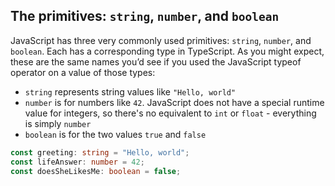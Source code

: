 ## The primitives: `string`, `number`, and `boolean`

JavaScript has three very commonly used primitives: `string`, `number`, and `boolean`. Each has a corresponding type in TypeScript. As you might expect, these are the same names you’d see if you used the JavaScript typeof operator on a value of those types:

- `string` represents string values like `"Hello, world"`
- `number` is for numbers like `42`. JavaScript does not have a special runtime value for integers, so there's no equivalent to `int` or `float` - everything is simply `number`
- `boolean` is for the two values `true` and `false`

```ts twoslash
const greeting: string = "Hello, world";
const lifeAnswer: number = 42;
const doesSheLikesMe: boolean = false;
```